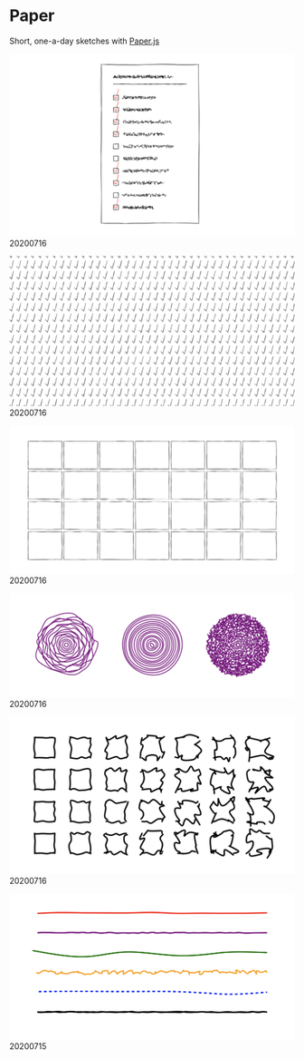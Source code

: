 # Paper

Short, one-a-day sketches with [Paper.js](http://paperjs.org/)

![IMG 20200717_0](./images/20200717_0.png)
20200716

![IMG 20200716_3](./images/20200716_4.png)
20200716

![IMG 20200716_2](./images/20200716_2.png)
20200716

![IMG 20200716_1](./images/20200716_1.png)
20200716

![IMG 20200716_0](./images/20200716_0.png)
20200716

![IMG 20200715_0](./images/20200715_0.png)
20200715
